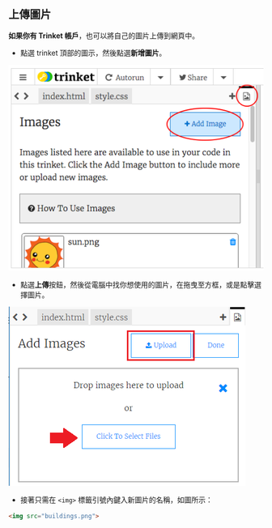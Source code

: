 ## 上傳圖片

**如果你有 Trinket 帳戶**，也可以將自己的圖片上傳到網頁中。

+ 點選 trinket 頂部的圖示，然後點選**新增圖片**。

![截圖](images/story-upload.png)

+ 點選**上傳**按鈕，然後從電腦中找你想使用的圖片，在拖曳至方框，或是點擊選擇圖片。

![上傳](images/upload-image.png)

+ 接著只需在 `<img>` 標籤引號內鍵入新圖片的名稱，如圖所示：

```html
<img src="buildings.png">
```